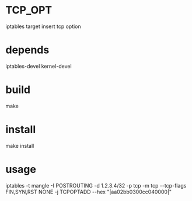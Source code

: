 # TCP_OPT
iptables target insert tcp option

# depends
iptables-devel
kernel-devel

# build
make

# install
make install

# usage
iptables -t mangle -I POSTROUTING -d 1.2.3.4/32 -p tcp -m tcp --tcp-flags FIN,SYN,RST NONE -j TCPOPTADD --hex "|aa02bb0300cc040000|"
